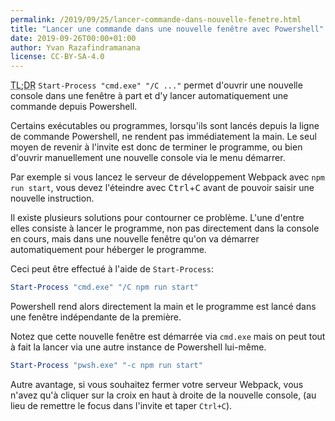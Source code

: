 ```yaml
---
permalink: /2019/09/25/lancer-commande-dans-nouvelle-fenetre.html
title: "Lancer une commande dans une nouvelle fenêtre avec Powershell"
date: 2019-09-26T00:00+01:00
author: Yvan Razafindramanana
license: CC-BY-SA-4.0
---
```


<acronym title="En résumé... (Too long; Didn't Read)">TL;DR</acronym> `Start-Process "cmd.exe" "/C ..."`
permet d'ouvrir une nouvelle console
dans une fenêtre à part et d'y lancer automatiquement une commande depuis Powershell.

<!--more-->

Certains exécutables ou programmes, lorsqu'ils sont lancés depuis
la ligne de commande Powershell, ne rendent pas immédiatement la main. Le
seul moyen de revenir à l'invite est donc de terminer le programme,
ou bien d'ouvrir manuellement une nouvelle console via le menu démarrer.

Par exemple si vous lancez le serveur de développement Webpack avec
`npm run start`, vous devez l'éteindre avec <kbd>Ctrl</kbd>+<kbd>C</kbd> avant de pouvoir
saisir une nouvelle instruction.

Il existe plusieurs solutions pour contourner ce problème. L'une d'entre
elles consiste à lancer le programme, non pas directement dans la console
en cours, mais dans une nouvelle fenêtre qu'on va démarrer automatiquement
pour héberger le programme.

Ceci peut être effectué à l'aide de `Start-Process`:

```powershell
Start-Process "cmd.exe" "/C npm run start"
```

Powershell rend alors directement la main et le programme est lancé dans
une fenêtre indépendante de la première.

Notez que cette nouvelle fenêtre est démarrée via `cmd.exe` mais
on peut tout à fait la lancer via une autre instance de
Powershell lui-même.

```powershell
Start-Process "pwsh.exe" "-c npm run start"
```

Autre avantage, si vous souhaitez fermer votre serveur Webpack, vous
n'avez qu'à cliquer sur la croix en haut à droite de la nouvelle console,
(au lieu de remettre le focus dans l'invite et taper `Ctrl+C`).
